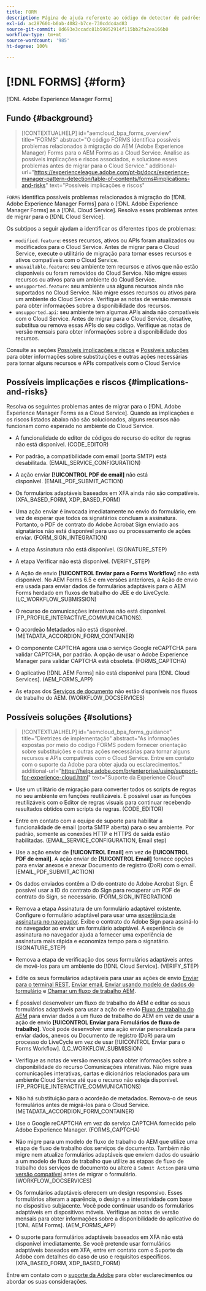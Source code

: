 ```yaml
---
title: FORM
description: Página de ajuda referente ao código do detector de padrões.
exl-id: ac28760b-b0ab-4082-b7ce-730cddc4ad83
source-git-commit: 0d693e3ccadc81b59852914f115bb2fa2ea166b0
workflow-type: tm+mt
source-wordcount: '985'
ht-degree: 100%

---
```


# [!DNL FORMS] {#form}

[!DNL Adobe Experience Manager Forms]

## Fundo {#background}

>[!CONTEXTUALHELP]
>id="aemcloud_bpa_forms_overview"
>title="FORMS"
>abstract="O código FORMS identifica possíveis problemas relacionados à migração do AEM (Adobe Experience Manager) Forms para o AEM Forms as a Cloud Service. Analise as possíveis implicações e riscos associados, e solucione esses problemas antes de migrar para o Cloud Service."
>additional-url="https://experienceleague.adobe.com/pt-br/docs/experience-manager-pattern-detection/table-of-contents/forms#implications-and-risks" text="Possíveis implicações e riscos"

`FORMS` identifica possíveis problemas relacionados à migração do [!DNL Adobe Experience Manager Forms] para o [!DNL Adobe Experience Manager Forms] as a [!DNL Cloud Service]. Resolva esses problemas antes de migrar para o [!DNL Cloud Service].

Os subtipos a seguir ajudam a identificar os diferentes tipos de problemas:

* `modified.feature`: esses recursos, ativos ou APIs foram atualizados ou modificados para o Cloud Service. Antes de migrar para o Cloud Service, execute o utilitário de migração para tornar esses recursos e ativos compatíveis com o Cloud Service.
* `unavailable.feature`: seu ambiente tem recursos e ativos que não estão disponíveis ou foram removidos do Cloud Service. Não migre esses recursos ou ativos para um ambiente do Cloud Service.
* `unsupported.feature`: seu ambiente usa alguns recursos ainda não suportados no Cloud Service. Não migre esses recursos ou ativos para um ambiente do Cloud Service. Verifique as notas de versão mensais para obter informações sobre a disponibilidade dos recursos.
* `unsupported.api`: seu ambiente tem algumas APIs ainda não compatíveis com o Cloud Service. Antes de migrar para o Cloud Service, desative, substitua ou remova essas APIs do seu código. Verifique as notas de versão mensais para obter informações sobre a disponibilidade dos recursos.

Consulte as seções [Possíveis implicações e riscos](#implications-and-risks) e [Possíveis soluções](#solutions) para obter informações sobre substituições e outras ações necessárias para tornar alguns recursos e APIs compatíveis com o Cloud Service

## Possíveis implicações e riscos {#implications-and-risks}

Resolva os seguintes problemas antes de migrar para o [!DNL Adobe Experience Manager Forms as a Cloud Service]. Quando as implicações e os riscos listados abaixo não são solucionados, alguns recursos não funcionam como esperado no ambiente do Cloud Service.

* A funcionalidade do editor de códigos do recurso do editor de regras não está disponível. (CODE_EDITOR)

* Por padrão, a compatibilidade com email (porta SMTP) está desabilitada. (EMAIL_SERVICE_CONFIGURATION)

* A ação enviar **[!UICONTROL PDF de email]** não está disponível. (EMAIL_PDF_SUBMIT_ACTION)

* Os formulários adaptáveis baseados em XFA ainda não são compatíveis. (XFA_BASED_FORM, XDP_BASED_FORM)

* Uma ação enviar é invocada imediatamente no envio do formulário, em vez de esperar que todos os signatários concluam a assinatura. Portanto, o PDF de contrato do Adobe Acrobat Sign enviado aos signatários não está disponível para uso ou processamento de ações enviar. (FORM_SIGN_INTEGRATION)

* A etapa Assinatura não está disponível. (SIGNATURE_STEP)

* A etapa Verificar não está disponível. (VERIFY_STEP)

* A Ação de envio **[!UICONTROL Enviar para o Forms Workflow]** não está disponível. No AEM Forms 6.5 e em versões anteriores, a Ação de envio era usada para enviar dados de formulários adaptáveis para o AEM Forms herdado em fluxos de trabalho do JEE e do LiveCycle. (LC_WORKFLOW_SUBMISSION)

* O recurso de comunicações interativas não está disponível. (FP_PROFILE_INTERACTIVE_COMMUNICATIONS).

* O acordeão Metadados não está disponível. (METADATA_ACCORDION_FORM_CONTAINER)

* O componente CAPTCHA agora usa o serviço Google reCAPTCHA para validar CAPTCHA, por padrão. A opção de usar o Adobe Experience Manager para validar CAPTCHA está obsoleta. (FORMS_CAPTCHA)

* O aplicativo [!DNL AEM Forms] não está disponível para [!DNL Cloud Services]. (AEM_FORMS_APP)

* As etapas dos [Serviços de documento](https://experienceleague.adobe.com/pt-br/docs/experience-manager-65/content/forms/install-aem-forms/osgi-installation/install-configure-document-services#deployment-topology) não estão disponíveis nos fluxos de trabalho do AEM. (WORKFLOW_DOCSERVICES)

## Possíveis soluções {#solutions}

>[!CONTEXTUALHELP]
>id="aemcloud_bpa_forms_guidance"
>title="Diretrizes de implementação"
>abstract="As informações expostas por meio do código FORMS podem fornecer orientação sobre substituições e outras ações necessárias para tornar alguns recursos e APIs compatíveis com o Cloud Service. Entre em contato com o suporte da Adobe para obter ajuda ou esclarecimentos."
>additional-url="https://helpx.adobe.com/br/enterprise/using/support-for-experience-cloud.html" text="Suporte da Experience Cloud"

* Use um utilitário de migração para converter todos os scripts de regras no seu ambiente em funções reutilizáveis. E possível usar as funções reutilizáveis com o Editor de regras visuais para continuar recebendo resultados obtidos com scripts de regras. (CODE_EDITOR)

* Entre em contato com a equipe de suporte para habilitar a funcionalidade de email (porta SMTP aberta) para o seu ambiente. Por padrão, somente as conexões HTTP e HTTPS de saída estão habilitadas. (EMAIL_SERVICE_CONFIGURATION, Email step)

* Use a ação enviar de **[!UICONTROL Email]** em vez de **[!UICONTROL PDF de email]**. A ação enviar de **[!UICONTROL Email]** fornece opções para enviar anexos e anexar Documento de registro (DoR) com o email. (EMAIL_PDF_SUBMIT_ACTION)

* Os dados enviados contêm a ID do contrato do Adobe Acrobat Sign. É possível usar a ID do contrato do Sign para recuperar um PDF de contrato do Sign, se necessário. (FORM_SIGN_INTEGRATION)

* Remova a etapa Assinatura de um formulário adaptável existente. Configure o formulário adaptável para usar uma [experiência de assinatura no navegador](https://blog.developer.adobe.com/using-adobe-sign-to-e-sign-an-adaptive-form-heres-the-best-way-to-do-it-dc3e15f9b684). Exibe o contrato do Adobe Sign para assiná-lo no navegador ao enviar um formulário adaptável. A experiência de assinatura no navegador ajuda a fornecer uma experiência de assinatura mais rápida e economiza tempo para o signatário. (SIGNATURE_STEP)

* Remova a etapa de verificação dos seus formulários adaptáveis antes de movê-los para um ambiente do [!DNL Cloud Service]. (VERIFY_STEP)

* Edite os seus formulários adaptáveis para usar as ações de envio [Enviar para o terminal REST](https://experienceleague.adobe.com/pt-br/docs/experience-manager-cloud-service/content/forms/adaptive-forms-authoring/authoring-adaptive-forms-foundation-components/configure-submit-actions-and-metadata-submission/configuring-submit-actions#submit-to-rest-endpoint), [Enviar email](https://experienceleague.adobe.com/pt-br/docs/experience-manager-cloud-service/content/forms/adaptive-forms-authoring/authoring-adaptive-forms-foundation-components/configure-submit-actions-and-metadata-submission/configuring-submit-actions#send-email), [Enviar usando modelo de dados do formulário](https://experienceleague.adobe.com/pt-br/docs/experience-manager-cloud-service/content/forms/adaptive-forms-authoring/authoring-adaptive-forms-foundation-components/configure-submit-actions-and-metadata-submission/configuring-submit-actions#submit-using-form-data-model) e [Chamar um fluxo de trabalho AEM](https://experienceleague.adobe.com/pt-br/docs/experience-manager-cloud-service/content/forms/adaptive-forms-authoring/authoring-adaptive-forms-foundation-components/configure-submit-actions-and-metadata-submission/configuring-submit-actions#invoke-an-aem-workflow).

* É possível desenvolver um fluxo de trabalho do AEM e editar os seus formulários adaptáveis para usar a ação de envio [Fluxo de trabalho do AEM](https://experienceleague.adobe.com/pt-br/docs/experience-manager-cloud-service/content/forms/adaptive-forms-authoring/authoring-adaptive-forms-foundation-components/configure-submit-actions-and-metadata-submission/configuring-submit-actions#invoke-an-aem-workflow) para enviar dados a um fluxo de trabalho do AEM em vez de usar a ação de envio **[!UICONTROL Enviar para Fomulários de fluxo de trabalho]**. Você pode desenvolver uma ação enviar personalizada para enviar dados, anexos ou Documento de registro (DoR) para um processo do LiveCycle em vez de usar [!UICONTROL Enviar para o Forms Workflow]. (LC_WORKFLOW_SUBMISSION)

* Verifique as notas de versão mensais para obter informações sobre a disponibilidade do recurso Comunicações interativas. Não migre suas comunicações interativas, cartas e dicionários relacionados para um ambiente Cloud Service até que o recurso não esteja disponível. (FP_PROFILE_INTERACTIVE_COMMUNICATIONS)

* Não há substituição para o acordeão de metadados. Remova-o de seus formulários antes de migrá-los para o Cloud Service.(METADATA_ACCORDION_FORM_CONTAINER)

* Use o Google reCAPTCHA em vez do serviço CAPTCHA fornecido pelo Adobe Experience Manager. (FORMS_CAPTCHA)

* Não migre para um modelo de fluxo de trabalho do AEM que utilize uma etapa de fluxo de trabalho dos serviços de documento. Também não migre nem atualize formulários adaptáveis que enviem dados do usuário a um modelo de fluxo de trabalho que utilize as etapas de fluxo de trabalho dos serviços de documento ou altere a `Submit Action` para uma [versão compatível](https://experienceleague.adobe.com/pt-br/docs/experience-manager-cloud-service/content/forms/adaptive-forms-authoring/authoring-adaptive-forms-foundation-components/configure-submit-actions-and-metadata-submission/configuring-submit-actions) antes de migrar o formulário. (WORKFLOW_DOCSERVICES)

* Os formulários adaptáveis oferecem um design responsivo. Esses formulários alteram a aparência, o design e a interatividade com base no dispositivo subjacente. Você pode continuar usando os formulários adaptáveis em dispositivos móveis. Verifique as notas de versão mensais para obter informações sobre a disponibilidade do aplicativo do [!DNL AEM Forms]. (AEM_FORMS_APP)

* O suporte para formulários adaptáveis baseados em XFA não está disponível imediatamente. Se você pretende usar formulários adaptáveis baseados em XFA, entre em contato com o Suporte da Adobe com detalhes do caso de uso e requisitos específicos.(XFA_BASED_FORM, XDP_BASED_FORM)

Entre em contato com o [suporte da Adobe](https://helpx.adobe.com/br/enterprise/using/support-for-experience-cloud.html) para obter esclarecimentos ou abordar os suas considerações.
